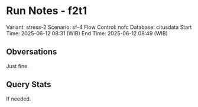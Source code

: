 # Run Notes - f2t1

Variant: stress-2
Scenario: sf-4
Flow Control: nofc
Database: citusdata
Start Time: 2025-06-12 08:31 (WIB)
End Time: 2025-06-12 08:49 (WIB)

## Obversations

Just fine.

## Query Stats

If needed.
